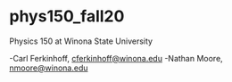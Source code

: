# phys150_fall20
Physics 150 at Winona State University

-Carl Ferkinhoff, cferkinhoff@winona.edu
-Nathan Moore, nmoore@winona.edu

